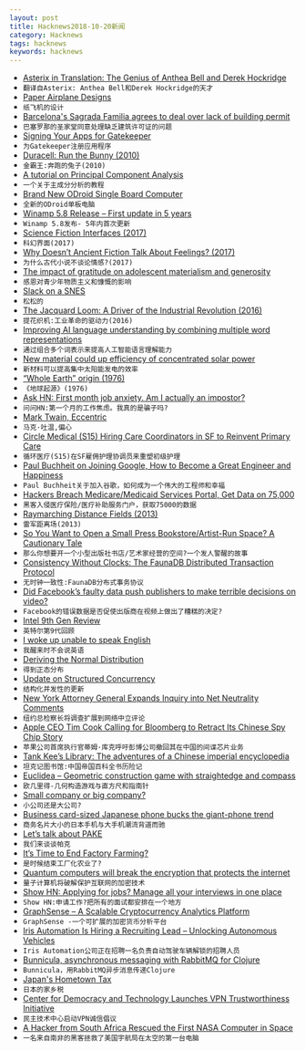 ```yaml
---
layout: post
title: Hacknews2018-10-20新闻
category: Hacknews
tags: hacknews
keywords: hacknews
---
```




- [Asterix in Translation: The Genius of Anthea Bell and Derek Hockridge](https://auntymuriel.com/2012/12/23/asterix-in-translation-the-genius-of-anthea-bell-and-derek-hockridge/)
- `翻译自Asterix: Anthea Bell和Derek Hockridge的天才`
- [Paper Airplane Designs](https://www.foldnfly.com/)
- `纸飞机的设计`
- [Barcelona&#39;s Sagrada Familia agrees to deal over lack of building permit](https://www.bbc.com/news/world-europe-45906155?fbclid=IwAR1oCjmO-jrzIt5RumH6XmHY_m7LdKE3SXfpY4VnmEs5w4jcN-JP2H8w1rc&amp;__twitter_impression=true)
- `巴塞罗那的圣家堂同意处理缺乏建筑许可证的问题`
- [Signing Your Apps for Gatekeeper](https://developer.apple.com/developer-id/)
- `为Gatekeeper注册应用程序`
- [Duracell: Run the Bunny (2010)](https://obscuritory.com/other/duracell-run-the-bunny/)
- `金霸王:奔跑的兔子(2010)`
- [A tutorial on Principal Component Analysis](https://tkv.io/posts/tutorial-on-pca)
- `一个关于主成分分析的教程`
- [Brand New ODroid Single Board Computer](https://forum.odroid.com/viewtopic.php?f=29&amp;t=32536)
- `全新的ODroid单板电脑`
- [Winamp 5.8 Release – First update in 5 years](https://www.winamp.com/)
- `Winamp 5.8发布- 5年内首次更新`
- [Science Fiction Interfaces (2017)](http://sciencefictioninterfaces.tumblr.com/)
- `科幻界面(2017)`
- [Why Doesn’t Ancient Fiction Talk About Feelings? (2017)](http://nautil.us/issue/65/in-plain-sight/why-doesnt-ancient-fiction-talk-about-feelings-rp)
- `为什么古代小说不谈论情感?(2017)`
- [The impact of gratitude on adolescent materialism and generosity](https://www.tandfonline.com/doi/full/10.1080/17439760.2018.1497688)
- `感恩对青少年物质主义和慷慨的影响`
- [Slack on a SNES](https://bert.org/2018/10/18/slack-on-a-snes/)
- `松松的`
- [The Jacquard Loom: A Driver of the Industrial Revolution (2016)](http://theinstitute.ieee.org/tech-history/technology-history/the-jacquard-loom-a-driver-of-the-industrial-revolution)
- `提花织机:工业革命的驱动力(2016)`
- [Improving AI language understanding by combining multiple word representations](https://code.fb.com/ai-research/dynamic-meta-embeddings/)
- `通过组合多个词表示来提高人工智能语言理解能力`
- [New material could up efficiency of concentrated solar power](https://arstechnica.com/science/2018/10/new-material-could-up-efficiency-of-concentrated-solar-power/)
- `新材料可以提高集中太阳能发电的效率`
- [“Whole Earth” origin (1976)](http://sb.longnow.org/SB_homepage/WholeEarth_buton.html)
- `《地球起源》(1976)`
- [Ask HN: First month job anxiety. Am I actually an impostor?](item?id=18257767)
- `问问HN:第一个月的工作焦虑。我真的是骗子吗?`
- [Mark Twain, Eccentric](https://www.the-tls.co.uk/articles/public/never-shall-meet-mark-twain/)
- `马克·吐温,偏心`
- [Circle Medical (S15) Hiring Care Coordinators in SF to Reinvent Primary Care](https://jobs.lever.co/circlemedical/cfa7a622-4d92-4075-8834-3f39b79df67c?lever-origin=applied&amp;lever-source%5B%5D=HACKERNEWS)
- `循环医疗(S15)在SF雇佣护理协调员来重塑初级护理`
- [Paul Buchheit on Joining Google, How to Become a Great Engineer and Happiness](https://triplebyte.com/blog/interview-with-gmail-creator-and-y-combinator-partner-paul-buchheit)
- `Paul Buchheit关于加入谷歌，如何成为一个伟大的工程师和幸福`
- [Hackers Breach Medicare/Medicaid Services Portal, Get Data on 75,000](https://www.bloomberg.com/news/articles/2018-10-19/hackers-breach-healthcare-gov-system-get-data-on-75-000)
- `黑客入侵医疗保险/医疗补助服务门户，获取75000的数据`
- [Raymarching Distance Fields (2013)](http://9bitscience.blogspot.com/2013/07/raymarching-distance-fields_14.html)
- `雷军距离场(2013)`
- [So You Want to Open a Small Press Bookstore/Artist-Run Space? A Cautionary Tale](https://www.poetryfoundation.org/harriet/2018/04/so-you-want-to-open-a-small-press-bookstore-artist-run-space-a-cautionary-tale)
- `那么你想要开一个小型出版社书店/艺术家经营的空间?一个发人警醒的故事`
- [Consistency Without Clocks: The FaunaDB Distributed Transaction Protocol](https://fauna.com/blog/consistency-without-clocks-faunadb-transaction-protocol)
- `无时钟一致性:FaunaDB分布式事务协议`
- [Did Facebook’s faulty data push publishers to make terrible decisions on video?](http://www.niemanlab.org/2018/10/did-facebooks-faulty-data-push-news-publishers-to-make-terrible-decisions-on-video/)
- `Facebook的错误数据是否促使出版商在视频上做出了糟糕的决定?`
- [Intel 9th Gen Review](https://www.anandtech.com/print/13400/intel-9th-gen-core-i9-9900k-i7-9700k-i5-9600k-review)
- `英特尔第9代回顾`
- [I woke up unable to speak English](https://www.bbc.com/news/disability-45804613)
- `我醒来时不会说英语`
- [Deriving the Normal Distribution](https://kfrankc.com/posts/2018/10/19/normal-dist-derivation)
- `得到正态分布`
- [Update on Structured Concurrency](http://250bpm.com/blog:137)
- `结构化并发性的更新`
- [New York Attorney General Expands Inquiry into Net Neutrality Comments](https://www.nytimes.com/2018/10/16/technology/net-neutrality-inquiry-comments.html)
- `纽约总检察长将调查扩展到网络中立评论`
- [Apple CEO Tim Cook Calling for Bloomberg to Retract Its Chinese Spy Chip Story](https://www.buzzfeednews.com/article/johnpaczkowski/apple-tim-cook-bloomberg-retraction)
- `苹果公司首席执行官蒂姆·库克呼吁彭博公司撤回其在中国的间谍芯片业务`
- [Tank Kee’s Library: The adventures of a Chinese imperial encyclopedia](https://www.laphamsquarterly.org/roundtable/tank-kees-library)
- `坦克记图书馆:中国帝国百科全书历险记`
- [Euclidea – Geometric construction game with straightedge and compass](https://www.euclidea.xyz/)
- `欧几里得-几何构造游戏与直方尺和指南针`
- [Small company or big company?](https://www.benkuhn.net/bigco)
- `小公司还是大公司?`
- [Business card-sized Japanese phone bucks the giant-phone trend](https://arstechnica.com/?p=1396657)
- `商务名片大小的日本手机与大手机潮流背道而驰`
- [Let’s talk about PAKE](https://blog.cryptographyengineering.com/2018/10/19/lets-talk-about-pake/)
- `我们来谈谈帕克`
- [It’s Time to End Factory Farming?](https://quillette.com/2018/10/20/why-its-time-to-end-factory-farming/)
- `是时候结束工厂化农业了?`
- [Quantum computers will break the encryption that protects the internet](https://www.economist.com/science-and-technology/2018/10/20/quantum-computers-will-break-the-encryption-that-protects-the-internet)
- `量子计算机将破解保护互联网的加密技术`
- [Show HN: Applying for jobs? Manage all your interviews in one place](https://afterinterview.com/)
- `Show HN:申请工作?把所有的面试都安排在一个地方`
- [GraphSense – A Scalable Cryptocurrency Analytics Platform](http://graphsense.info/)
- `GraphSense -一个可扩展的加密货币分析平台`
- [Iris Automation Is Hiring a Recruiting Lead – Unlocking Autonomous Vehicles](http://www.irisonboard.com/careers/)
- `Iris Automation公司正在招聘一名负责自动驾驶车辆解锁的招聘人员`
- [Bunnicula, asynchronous messaging with RabbitMQ for Clojure](https://blog.nomnominsights.com/bunnicula-asynchronous-messaging-with-rabbitmq-for-clojure/)
- `Bunnicula，用RabbitMQ异步消息传递Clojure`
- [Japan&#39;s Hometown Tax](https://www.kalzumeus.com/2018/10/19/japanese-hometown-tax/)
- `日本的家乡税`
- [Center for Democracy and Technology Launches VPN Trustworthiness Initiative](https://cdt.org/issue/privacy-data/vpns/)
- `民主技术中心启动VPN诚信倡议`
- [A Hacker from South Africa Rescued the First NASA Computer in Space](https://www.atlasobscura.com/articles/a-hacker-from-south-africa-just-rescued-the-first-nasa-computer-in-space)
- `一名来自南非的黑客拯救了美国宇航局在太空的第一台电脑`

